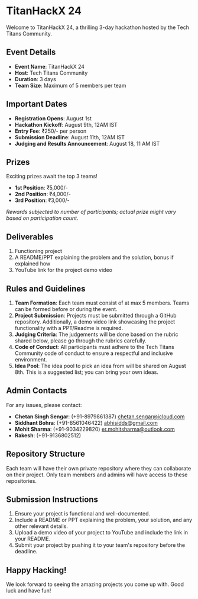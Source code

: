 # TitanHackX 24

Welcome to TitanHackX 24, a thrilling 3-day hackathon hosted by the Tech Titans Community.

## Event Details
- **Event Name**: TitanHackX 24
- **Host**: Tech Titans Community
- **Duration**: 3 days
- **Team Size**: Maximum of 5 members per team

## Important Dates
- **Registration Opens**: August 1st
- **Hackathon Kickoff**: August 9th, 12AM IST
- **Entry Fee**: ₹250/- per person
- **Submission Deadline**: August 11th, 12AM IST
- **Judging and Results Announcement**: August 18, 11 AM IST

## Prizes
Exciting prizes await the top 3 teams!
- **1st Position**: ₹5,000/-
- **2nd Position**: ₹4,000/-
- **3rd Position**: ₹3,000/-

*Rewards subjected to number of participants; actual prize might vary based on participation count.*

## Deliverables
1. Functioning project
2. A README/PPT explaining the problem and the solution, bonus if explained how
3. YouTube link for the project demo video

## Rules and Guidelines
1. **Team Formation**: Each team must consist of at max 5 members. Teams can be formed before or during the event.
2. **Project Submission**: Projects must be submitted through a GitHub repository. Additionally, a demo video link showcasing the project functionality with a PPT/Readme is required.
3. **Judging Criteria**: The judgements will be done based on the rubric shared below, please go through the rubrics carefully.
4. **Code of Conduct**: All participants must adhere to the Tech Titans Community code of conduct to ensure a respectful and inclusive environment.
5. **Idea Pool**: The idea pool to pick an idea from will be shared on August 8th. This is a suggested list; you can bring your own ideas.

## Admin Contacts
For any issues, please contact:
- **Chetan Singh Sengar**: (+91-8979861387) [chetan.sengar@icloud.com](mailto:chetan.sengar@icloud.com)
- **Siddhant Bohra**: (+91-8561046422) [abhisidds@gmail.com](mailto:abhisidds@gmail.com)
- **Mohit Sharma**: (+91-9034229820) [er.mohitsharma@outlook.com](mailto:er.mohitsharma@outlook.com)
- **Rakesh**: (+91-9136802512)

## Repository Structure
Each team will have their own private repository where they can collaborate on their project. Only team members and admins will have access to these repositories.

## Submission Instructions
1. Ensure your project is functional and well-documented.
2. Include a README or PPT explaining the problem, your solution, and any other relevant details.
3. Upload a demo video of your project to YouTube and include the link in your README.
4. Submit your project by pushing it to your team's repository before the deadline.

## Happy Hacking!
We look forward to seeing the amazing projects you come up with. Good luck and have fun!
